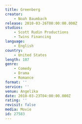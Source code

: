 ```yaml
---
title: Greenberg
creator:
    - Noah Baumbach
release: 2010-03-26T00:00:00.000Z
studios:
    - Scott Rudin Productions
    - Twins Financing
language:
    - English
country:
    - United States
length: 107
genre:
    - Comedy
    - Drama
    - Romance
format: ''
service: ''
venue: Angelika
date: 2010-03-23T04:00:00.000Z
rating: ''
revisit: false
media: Movie
id: 27583
---
```



